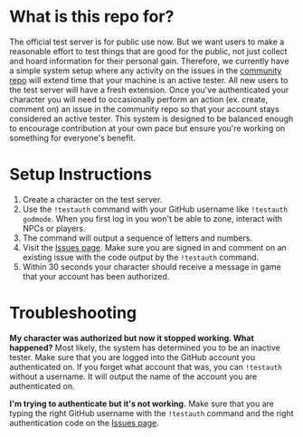 # What is this repo for?

The official test server is for public use now. But we want users to make a reasonable effort to test things that are good for the public, not just collect and hoard information for their personal gain. Therefore, we currently have a simple system setup where any activity on the issues in the [community repo](https://github.com/EdenServer/community) will extend time that your machine is an active tester. All new users to the test server will have a fresh extension. Once you've authenticated your character you will need to occasionally perform an action (ex. create, comment on) an issue in the community repo so that your account stays considered an active tester. This system is designed to be balanced enough to encourage contribution at your own pace but ensure you're working on something for everyone's benefit.

# Setup Instructions

1. Create a character on the test server.
2. Use the `!testauth` command with your GitHub username like `!testauth godmode`. When you first log in you won't be able to zone, interact with NPCs or players.
3. The command will output a sequence of letters and numbers.
4. Visit the [Issues page](https://github.com/EdenServer/testserver-auth/issues). Make sure you are signed in and comment on an existing issue with the code output by the `!testauth` command.
5. Within 30 seconds your character should receive a message in game that your account has been authorized.

# Troubleshooting

**My character was authorized but now it stopped working. What happened?**
Most likely, the system has determined you to be an inactive tester. Make sure that you are logged into the GitHub account you authenticated on. If you forget what account that was, you can `!testauth` without a username. It will output the name of the account you are authenticated on.

**I'm trying to authenticate but it's not working.**
Make sure that you are typing the right GitHub username with the `!testauth` command and the right authentication code on the [Issues page](https://github.com/EdenServer/testserver-auth/issues).
